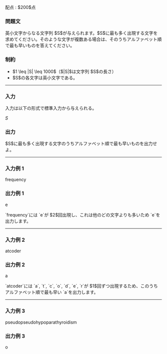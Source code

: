 
<div>

<span>

<span>

<p>
配点 : $200$点
</p>

<div>

<section>

### **問題文**

<p>
英小文字からなる文字列 $S$が与えられます。$S$に最も多く出現する文字を求めてください。そのような文字が複数ある場合は、そのうちアルファベット順で最も早いものを答えてください。
</p>

</section>

</div>

<div>

<section>

### **制約**

<ul>

<li>
$1 \leq |S| \leq 1000$（$|S|$は文字列 $S$の長さ）
</li>

<li>
$S$の各文字は英小文字である。
</li>

</ul>

</section>

</div>

---

<div>

<div>

<section>

### **入力**

<p>
入力は以下の形式で標準入力から与えられる。
</p>

<div>

$S$
</div>

</section>

</div>

<div>

<section>

### **出力**

<p>
$S$に最も多く出現する文字のうちアルファベット順で最も早いものを出力せよ。
</p>

</section>

</div>

</div>

---

<div>

<section>

### **入力例 1**

<div>

frequency

</div>

</section>

</div>

<div>

<section>

### **出力例 1**

<div>

e

</div>

<p>
`frequency`には `e`が $2$回出現し、これは他のどの文字よりも多いため `e`を出力します。
</p>

</section>

</div>

---

<div>

<section>

### **入力例 2**

<div>

atcoder

</div>

</section>

</div>

<div>

<section>

### **出力例 2**

<div>

a

</div>

<p>
`atcoder`には `a`, `t`, `c`, `o`, `d`, `e`, `r`が $1$回ずつ出現するため、このうちアルファベット順で最も早い `a`を出力します。
</p>

</section>

</div>

---

<div>

<section>

### **入力例 3**

<div>

pseudopseudohypoparathyroidism

</div>

</section>

</div>

<div>

<section>

### **出力例 3**

<div>

o

</div>

</section>

</div>

</span>

</span>

</div>
